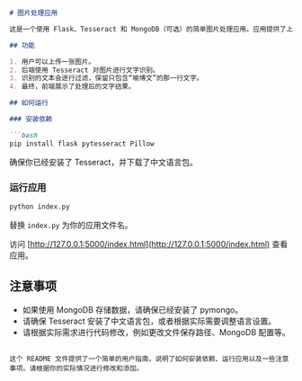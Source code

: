 ```markdown
# 图片处理应用

这是一个使用 Flask、Tesseract 和 MongoDB（可选）的简单图片处理应用。应用提供了上传图片并进行文字识别和过滤的功能。

## 功能

1. 用户可以上传一张图片。
2. 后端使用 Tesseract 对图片进行文字识别。
3. 识别的文本会进行过滤，保留只包含“喻博文”的那一行文字。
4. 最终，前端展示了处理后的文字结果。

## 如何运行

### 安装依赖

```bash
pip install flask pytesseract Pillow
```

确保你已经安装了 Tesseract，并下载了中文语言包。

### 运行应用

```bash
python index.py
```

替换 `index.py` 为你的应用文件名。

访问 [http://127.0.0.1:5000/index.html](http://127.0.0.1:5000/index.html) 查看应用。

## 注意事项

- 如果使用 MongoDB 存储数据，请确保已经安装了 pymongo。
- 请确保 Tesseract 安装了中文语言包，或者根据实际需要调整语言设置。
- 请根据实际需求进行代码修改，例如更改文件保存路径、MongoDB 配置等。
```

这个 README 文件提供了一个简单的用户指南，说明了如何安装依赖、运行应用以及一些注意事项。请根据你的实际情况进行修改和添加。